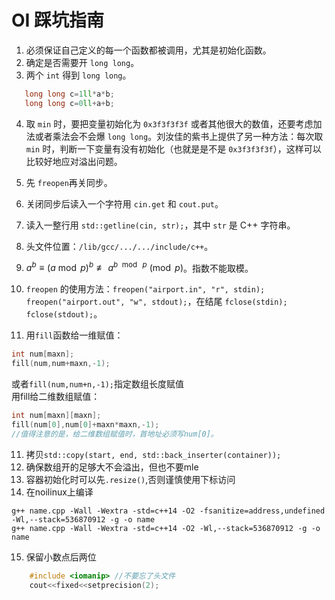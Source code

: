 # OI 踩坑指南

1. 必须保证自己定义的每一个函数都被调用，尤其是初始化函数。
2. 确定是否需要开 `long long`。
3. 两个 `int` 得到 `long long`。
```cpp
   long long c=1ll*a*b;
   long long c=0ll+a+b;
```

4. 取 `min` 时，要把变量初始化为 `0x3f3f3f3f` 或者其他很大的数值，还要考虑加法或者乘法会不会爆 `long long`。刘汝佳的紫书上提供了另一种方法：每次取 `min` 时，判断一下变量有没有初始化（也就是是不是 `0x3f3f3f3f`），这样可以比较好地应对溢出问题。

5. 先 `freopen`再关同步。
6. 关闭同步后读入一个字符用 `cin.get` 和 `cout.put`。
7. 读入一整行用 `std::getline(cin, str);`，其中 `str` 是 C++ 字符串。
8. 头文件位置：`/lib/gcc/.../.../include/c++`。
9. $a^b \equiv (a \bmod p)^b \not\equiv a^{b\ \bmod\ p} \pmod p$。指数不能取模。
10. `freopen` 的使用方法：`freopen("airport.in", "r", stdin); freopen("airport.out", "w", stdout);`，在结尾 `fclose(stdin); fclose(stdout);`。  
11. 用`fill`函数给一维赋值：
```cpp
int num[maxn];  
fill(num,num+maxn,-1);
```  
或者`fill(num,num+n,-1);`指定数组长度赋值  
用fill给二维数组赋值：  
```cpp
int num[maxn][maxn];  
fill(num[0],num[0]+maxn*maxn,-1);  
//值得注意的是，给二维数组赋值时，首地址必须写num[0]。
```  

11. 拷贝`std::copy(start, end, std::back_inserter(container));`
12. 确保数组开的足够大不会溢出，但也不要mle
13. 容器初始化时可以先`.resize()`,否则谨慎使用下标访问
14. 在noilinux上编译
```
g++ name.cpp -Wall -Wextra -std=c++14 -O2 -fsanitize=address,undefined -Wl,--stack=536870912 -g -o name  
g++ name.cpp -Wall -Wextra -std=c++14 -O2 -Wl,--stack=536870912 -g -o name
```  
15. 保留小数点后两位
```cpp
	#include <iomanip> //不要忘了头文件
	cout<<fixed<<setprecision(2);
```
